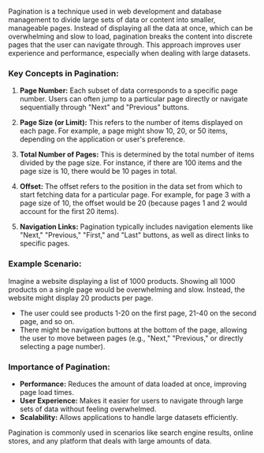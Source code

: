 Pagination is a technique used in web development and database management to divide large sets of data or content into smaller, manageable pages. Instead of displaying all the data at once, which can be overwhelming and slow to load, pagination breaks the content into discrete pages that the user can navigate through. This approach improves user experience and performance, especially when dealing with large datasets.

### Key Concepts in Pagination:
1. **Page Number:** Each subset of data corresponds to a specific page number. Users can often jump to a particular page directly or navigate sequentially through "Next" and "Previous" buttons.
   
2. **Page Size (or Limit):** This refers to the number of items displayed on each page. For example, a page might show 10, 20, or 50 items, depending on the application or user's preference.

3. **Total Number of Pages:** This is determined by the total number of items divided by the page size. For instance, if there are 100 items and the page size is 10, there would be 10 pages in total.

4. **Offset:** The offset refers to the position in the data set from which to start fetching data for a particular page. For example, for page 3 with a page size of 10, the offset would be 20 (because pages 1 and 2 would account for the first 20 items).

5. **Navigation Links:** Pagination typically includes navigation elements like "Next," "Previous," "First," and "Last" buttons, as well as direct links to specific pages.

### Example Scenario:
Imagine a website displaying a list of 1000 products. Showing all 1000 products on a single page would be overwhelming and slow. Instead, the website might display 20 products per page. 

- The user could see products 1-20 on the first page, 21-40 on the second page, and so on.
- There might be navigation buttons at the bottom of the page, allowing the user to move between pages (e.g., "Next," "Previous," or directly selecting a page number).

### Importance of Pagination:
- **Performance:** Reduces the amount of data loaded at once, improving page load times.
- **User Experience:** Makes it easier for users to navigate through large sets of data without feeling overwhelmed.
- **Scalability:** Allows applications to handle large datasets efficiently.

Pagination is commonly used in scenarios like search engine results, online stores, and any platform that deals with large amounts of data.

